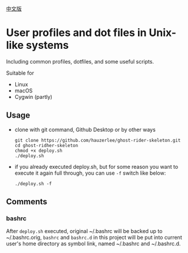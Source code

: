 [中文版](./README.md)

# User profiles and dot files in Unix-like systems

Including common profiles, dotfiles, and some useful scripts.

Suitable for

 * Linux
 * macOS
 * Cygwin (partly)

## Usage

 * clone with git command, Github Desktop or by other ways

   ```
   git clone https://github.com/hauzerlee/ghost-rider-skeleton.git
   cd ghost-ridher-skeleton
   chmod +x deploy.sh
   ./deploy.sh
   ```

 * if you already executed deploy.sh, but for some reason you want to execute it again full through, you can use `-f` switch like below:

   ```
   ./deploy.sh -f
   ```

## Comments

### bashrc

After `deploy.sh` executed, original ~/.bashrc will be backed up to ~/.bashrc.orig, `bashrc` and `bashrc.d` in this project will be put into current user's home directory as symbol link, named ~/.bashrc and ~/.bashrc.d.

